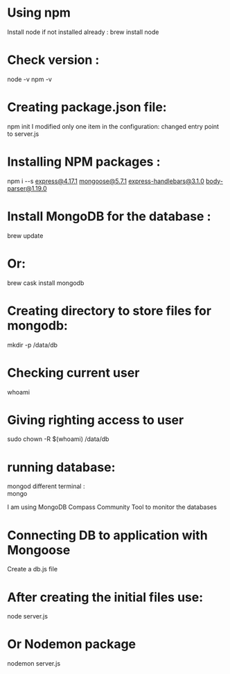# Using npm
Install node if not installed already :
brew install node

# Check version : 
node -v
npm -v

# Creating package.json file:
npm init
I modified only one item in the configuration: 
changed entry point to server.js

# Installing NPM packages : 
npm i --s express@4.17.1 mongoose@5.7.1 express-handlebars@3.1.0 body-parser@1.19.0


# Install MongoDB for the database :
brew update
# Or: 
brew cask install mongodb

# Creating directory to store files for mongodb:
mkdir -p /data/db
# Checking current user
whoami
# Giving righting access to user
sudo chown -R $(whoami) /data/db

# running database: 
mongod
different terminal :  
mongo

I am using MongoDB Compass Community Tool to monitor the databases



# Connecting DB to application with Mongoose
Create a db.js file


# After creating the initial files use:
node server.js 

# Or Nodemon package
nodemon server.js

